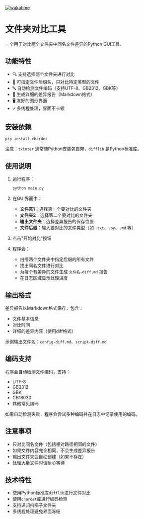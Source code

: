 [![wakatime](https://wakatime.com/badge/user/19c8db5c-5924-4b6a-9ec5-0704a0750227/project/9885869e-d6a3-4946-9a59-9e8e4eb97a5a.svg)](https://wakatime.com/badge/user/19c8db5c-5924-4b6a-9ec5-0704a0750227/project/9885869e-d6a3-4946-9a59-9e8e4eb97a5a)

# 文件夹对比工具

一个用于对比两个文件夹中同名文件差异的Python GUI工具。

## 功能特性

- 🔍 支持选择两个文件夹进行对比
- 📁 可指定文件后缀名，只对比特定类型的文件
- 🔤 自动检测文件编码（支持UTF-8、GB2312、GBK等）
- 📝 生成详细的差异报告（Markdown格式）
- 🖥️ 友好的图形界面
- ⚡ 多线程处理，界面不卡顿

## 安装依赖

```bash
pip install chardet
```

注意：`tkinter` 通常随Python安装包自带，`difflib` 是Python标准库。

## 使用说明

1. 运行程序：
   ```bash
   python main.py
   ```

2. 在GUI界面中：
   - **文件夹1**：选择第一个要对比的文件夹
   - **文件夹2**：选择第二个要对比的文件夹
   - **输出文件夹**：选择差异报告的保存位置
   - **文件后缀**：输入要对比的文件类型（如 `.txt`、`.py`、`.md` 等）

3. 点击"开始对比"按钮

4. 程序会：
   - 扫描两个文件夹中指定后缀的所有文件
   - 找出同名文件进行对比
   - 为每个有差异的文件生成 `文件名-diff.md` 报告
   - 在日志区域显示处理进度

## 输出格式

差异报告以Markdown格式保存，包含：
- 文件基本信息
- 对比时间
- 详细的差异内容（使用diff格式）

示例输出文件名：`config-diff.md`、`script-diff.md`

## 编码支持

程序会自动检测文件编码，支持：
- UTF-8
- GB2312
- GBK
- GB18030
- 其他常见编码

如果自动检测失败，程序会尝试多种编码并在日志中记录使用的编码。

## 注意事项

- 只对比同名文件（包括相对路径相同的文件）
- 如果文件内容完全相同，不会生成差异报告
- 输出文件夹会自动创建（如果不存在）
- 处理大量文件时请耐心等待

## 技术特性

- 使用Python标准库`difflib`进行文件对比
- 使用`chardet`库进行编码检测
- 支持递归扫描子文件夹
- 多线程处理避免界面冻结
